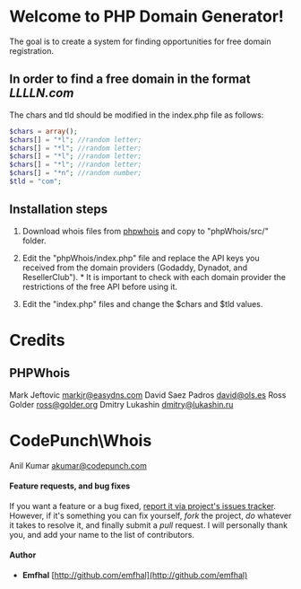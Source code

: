 # Welcome to PHP Domain Generator!
The goal is to create a system for finding opportunities for free domain registration.


## In order to find a free domain in the format ***LLLLN.com***
The chars and tld should be modified in the index.php file as follows:

```php
$chars = array();
$chars[] = "*l"; //random letter;
$chars[] = "*l"; //random letter;
$chars[] = "*l"; //random letter;
$chars[] = "*l"; //random letter;
$chars[] = "*n"; //random number;
$tld = "com";
```

## Installation steps
1. Download whois files from [phpwhois](https://sourceforge.net/projects/phpwhois/files/latest/download) and copy to "phpWhois/src/" folder.

2. Edit the "phpWhois/index.php" file and replace the API keys you received from the domain providers (Godaddy, Dynadot, and ResellerClub"). *
It is important to check with each domain provider the restrictions of the free API before using it.

3. Edit the "index.php" files and change the $chars and $tld values.

# Credits
## PHPWhois
Mark Jeftovic markjr@easydns.com
David Saez Padros david@ols.es
Ross Golder ross@golder.org
Dmitry Lukashin dmitry@lukashin.ru

# CodePunch\Whois
Anil Kumar <akumar@codepunch.com>



#### Feature requests, and bug fixes


If you want a feature or a bug fixed, [report it via project's issues tracker](https://github.com/emfhal/FormValidationVuePHP/issues). However, if it's something you can fix yourself, *fork* the project, *do* whatever it takes to resolve it, and finally submit a *pull* request. I will personally thank you, and add your name to the list of contributors.

#### Author

- **Emfhal** [http://github.com/emfhal](http://github.com/emfhal)
